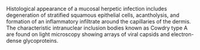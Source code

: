 Histological appearance of a mucosal herpetic infection includes degeneration of stratified squamous epithelial cells, acantholysis, and formation of an inflammatory infiltrate around the capillaries of the dermis. The characteristic intranuclear inclusion bodies known as Cowdry type A are found on light microscopy showing arrays of viral capsids and electron-dense glycoproteins.